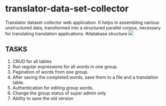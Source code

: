 # translator-data-set-collector
Translator dataset collector web application. It helps in assembling various unstructured data, transformed into a structured parallel corpus, necessary for translating translation applications.
#database structure
<img src="https://dbdiagram.io/embed/614954fb825b5b01460b7ce2" />


## TASKS

1. CRUD for all tables
2. Run regular expressions for all words in one group.
3. Pagination of words from one group.
4. After saving the completed words, save them to a file and a translation table.
5. Authentication for editing group words.
6. Change the group status of super admin only
7. Ability to save the old version
